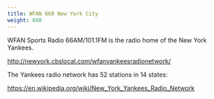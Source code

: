 ```yaml
---
title: WFAN 660 New York City
weight: 660
---
```

WFAN Sports Radio 66AM/101.1FM is the radio home of the
New York Yankees.

http://newyork.cbslocal.com/wfanyankeesradionetwork/

The Yankees radio network has 52 stations in 14
states:

https://en.wikipedia.org/wiki/New_York_Yankees_Radio_Network
